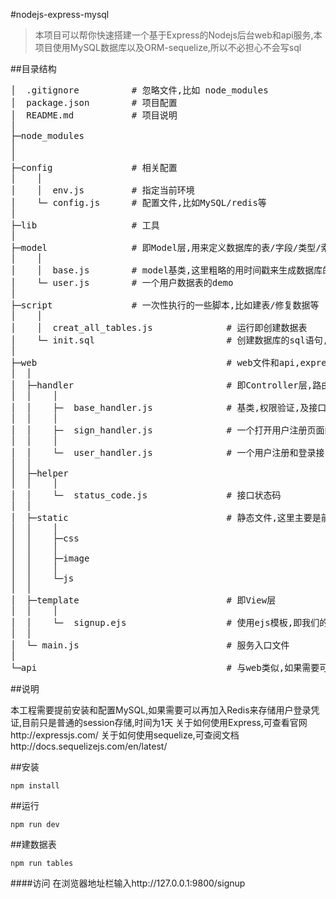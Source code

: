 #nodejs-express-mysql
> 本项目可以帮你快速搭建一个基于Express的Nodejs后台web和api服务,本项目使用MySQL数据库以及ORM-sequelize,所以不必担心不会写sql

##目录结构
<pre>
│  .gitignore          # 忽略文件,比如 node_modules
│  package.json        # 项目配置
│  README.md           # 项目说明
│
├─node_modules
│
│
├─config               # 相关配置
│    │
│    │  env.js         # 指定当前环境
│    └─ config.js      # 配置文件,比如MySQL/redis等
│
├─lib                  # 工具
│
├─model                # 即Model层,用来定义数据库的表/字段/类型/索引
│    │
│    │  base.js        # model基类,这里粗略的用时间戳来生成数据库的id字段
│    └─ user.js        # 一个用户数据表的demo
│
├─script               # 一次性执行的一些脚本,比如建表/修复数据等
│    │
│    │  creat_all_tables.js              # 运行即创建数据表
│    └─ init.sql                         # 创建数据库的sql语句,可用mysql指令执行
│
├─web                                    # web文件和api,express入口文件等
│  │
│  ├─handler                             # 即Controller层,路由
│  │    │
│  │    ├─  base_handler.js              # 基类,权限验证,及接口JSON返回和html返回的封装
│  │    │
│  │    ├─  sign_handler.js              # 一个打开用户注册页面的demo
│  │    │
│  │    └─  user_handler.js              # 一个用户注册和登录接口的demo
│  │
│  ├─helper
│  │    │
│  │    └─  status_code.js               # 接口状态码
│  │
│  ├─static                              # 静态文件,这里主要是前端用的,可根据自己的技术栈选型
│  │    │
│  │    ├─css
│  │    │
│  │    ├─image
│  │    │
│  │    └─js
│  │
│  ├─template                            # 即View层
│  │    │
│  │    └─  signup.ejs                   # 使用ejs模板,即我们的后端需要渲染的html,如果是SPA应用,则一般不需要这个
│  │
│  └─ main.js                            # 服务入口文件
│
└─api                                    # 与web类似,如果需要可以将API单独从web分离,比如SPA
</pre>


##说明

本工程需要提前安装和配置MySQL,如果需要可以再加入Redis来存储用户登录凭证,目前只是普通的session存储,时间为1天
关于如何使用Express,可查看官网http://expressjs.com/
关于如何使用sequelize,可查阅文档http://docs.sequelizejs.com/en/latest/


##安装
```
npm install
```

##运行
```
npm run dev
```

##建数据表
```
npm run tables
```

####访问
在浏览器地址栏输入http://127.0.0.1:9800/signup
